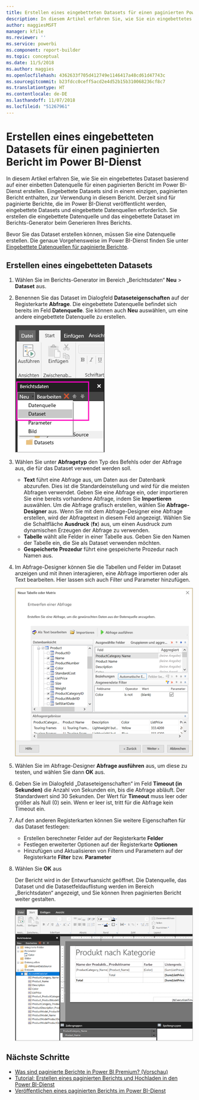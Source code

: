 ```yaml
---
title: Erstellen eines eingebetteten Datasets für einen paginierten Power BI-Bericht | Microsoft-Dokumentation
description: In diesem Artikel erfahren Sie, wie Sie ein eingebettetes Dataset basierend auf einer einbetten Datenquelle für einen paginierten Bericht im Power BI-Dienst erstellen.
author: maggiesMSFT
manager: kfile
ms.reviewer: ''
ms.service: powerbi
ms.component: report-builder
ms.topic: conceptual
ms.date: 11/5/2018
ms.author: maggies
ms.openlocfilehash: 4362633f705d412749e1146417a48cd61d47743c
ms.sourcegitcommit: b23fdcc0ceff5acd2e4d52b15b310068236cf8c7
ms.translationtype: HT
ms.contentlocale: de-DE
ms.lasthandoff: 11/07/2018
ms.locfileid: "51267961"
---
```

# <a name="create-an-embedded-dataset-for-a-paginated-report-in-the-power-bi-service"></a>Erstellen eines eingebetteten Datasets für einen paginierten Bericht im Power BI-Dienst
In diesem Artikel erfahren Sie, wie Sie ein eingebettetes Dataset basierend auf einer einbetten Datenquelle für einen paginierten Bericht im Power BI-Dienst erstellen. Eingebettete Datasets sind in einem einzigen, paginierten Bericht enthalten, zur Verwendung in diesem Bericht. Derzeit sind für paginierte Berichte, die im Power BI-Dienst veröffentlicht werden, eingebettete Datasets und eingebettete Datenquellen erforderlich. Sie erstellen die eingebettete Datenquelle und das eingebettete Dataset im Berichts-Generator beim Generieren Ihres Berichts. 

Bevor Sie das Dataset erstellen können, müssen Sie eine Datenquelle erstellen. Die genaue Vorgehensweise im Power BI-Dienst finden Sie unter [Eingebettete Datenquellen für paginierte Berichte](paginated-reports-embedded-data-source.md).
  
## <a name="create-an-embedded-dataset"></a>Erstellen eines eingebetteten Datasets
  
1. Wählen Sie im Berichts-Generator im Bereich „Berichtsdaten“ **Neu** > **Dataset** aus.

1. Benennen Sie das Dataset im Dialogfeld **Dataseteigenschaften** auf der Registerkarte **Abfrage**. Die eingebettete Datenquelle befindet sich bereits im Feld **Datenquelle**. Sie können auch **Neu** auswählen, um eine andere eingebettete Datenquelle zu erstellen.
 
   ![Neues Dataset](media/paginated-reports-create-embedded-dataset/power-bi-paginated-new-dataset.png)  

3. Wählen Sie unter **Abfragetyp** den Typ des Befehls oder der Abfrage aus, die für das Dataset verwendet werden soll. 
    - **Text** führt eine Abfrage aus, um Daten aus der Datenbank abzurufen. Dies ist die Standardeinstellung und wird für die meisten Abfragen verwendet. Geben Sie eine Abfrage ein, oder importieren Sie eine bereits vorhandene Abfrage, indem Sie **Importieren** auswählen. Um die Abfrage grafisch erstellen, wählen Sie **Abfrage-Designer** aus. Wenn Sie mit dem Abfrage-Designer eine Abfrage erstellen, wird der Abfragetext in diesem Feld angezeigt. Wählen Sie die Schaltfläche **Ausdruck** (**fx**) aus, um einen Ausdruck zum dynamischen Erzeugen der Abfrage zu verwenden. 
    - **Tabelle** wählt alle Felder in einer Tabelle aus. Geben Sie den Namen der Tabelle ein, die Sie als Dataset verwenden möchten.
    - **Gespeicherte Prozedur** führt eine gespeicherte Prozedur nach Namen aus.

4. Im Abfrage-Designer können Sie die Tabellen und Felder im Dataset anzeigen und mit ihnen interagieren, eine Abfrage importieren oder als Text bearbeiten. Hier lassen sich auch Filter und Parameter hinzufügen. 

    ![Abfrage-Designer](media/paginated-reports-create-embedded-dataset/power-bi-paginated-embedded-dataset-edit-query.png)

5. Wählen Sie im Abfrage-Designer **Abfrage ausführen** aus, um diese zu testen, und wählen Sie dann **OK** aus.

1. Geben Sie im Dialogfeld „Dataseteigenschaften“ im Feld **Timeout (in Sekunden)** die Anzahl von Sekunden ein, bis die Abfrage abläuft. Der Standardwert sind 30 Sekunden. Der Wert für **Timeout** muss leer oder größer als Null (0) sein. Wenn er leer ist, tritt für die Abfrage kein Timeout ein.

7.  Auf den anderen Registerkarten können Sie weitere Eigenschaften für das Dataset festlegen:
    - Erstellen berechneter Felder auf der Registerkarte **Felder**
    - Festlegen erweiterter Optionen auf der Registerkarte **Optionen**
    - Hinzufügen und Aktualisieren von Filtern und Parametern auf der Registerkarte **Filter** bzw. **Parameter**

8. Wählen Sie **OK** aus
 
   Der Bericht wird in der Entwurfsansicht geöffnet. Die Datenquelle, das Dataset und die Datasetfeldauflistung werden im Bereich „Berichtsdaten“ angezeigt, und Sie können Ihren paginierten Bericht weiter gestalten.  

    ![Dataset in der Entwurfsansicht des Berichts](media/paginated-reports-create-embedded-dataset/power-bi-paginated-embedded-dataset-report-design-view.png) 
 
## <a name="next-steps"></a>Nächste Schritte 

- [Was sind paginierte Berichte in Power BI Premium? (Vorschau)](paginated-reports-report-builder-power-bi.md)  
- [Tutorial: Erstellen eines paginierten Berichts und Hochladen in den Power BI-Dienst](paginated-reports-quickstart-aw.md)
- [Veröffentlichen eines paginierten Berichts im Power BI-Dienst](paginated-reports-save-to-power-bi-service.md)

